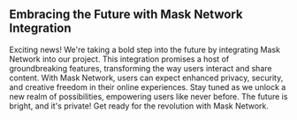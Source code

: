## Embracing the Future with Mask Network Integration

Exciting news! We're taking a bold step into the future by integrating Mask Network into our project. This integration promises a host of groundbreaking features, transforming the way users interact and share content. With Mask Network, users can expect enhanced privacy, security, and creative freedom in their online experiences. Stay tuned as we unlock a new realm of possibilities, empowering users like never before. The future is bright, and it's private! Get ready for the revolution with Mask Network.
